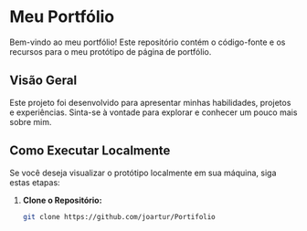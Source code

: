 # Meu Portfólio

Bem-vindo ao meu portfólio! Este repositório contém o código-fonte e os recursos para o meu protótipo de página de portfólio.

## Visão Geral

Este projeto foi desenvolvido para apresentar minhas habilidades, projetos e experiências. Sinta-se à vontade para explorar e conhecer um pouco mais sobre mim.

## Como Executar Localmente

Se você deseja visualizar o protótipo localmente em sua máquina, siga estas etapas:

1. **Clone o Repositório:**
   ```bash
   git clone https://github.com/joartur/Portifolio
